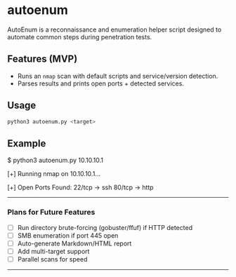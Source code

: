 # autoenum

AutoEnum is a reconnaissance and enumeration helper script designed to automate common steps during penetration tests.

## Features (MVP)
- Runs an `nmap` scan with default scripts and service/version detection.
- Parses results and prints open ports + detected services.

## Usage
```bash
python3 autoenum.py <target>

```

## Example
$ python3 autoenum.py 10.10.10.1

[+] Running nmap on 10.10.10.1...

[+] Open Ports Found:
  22/tcp → ssh
  80/tcp → http


---

### Plans for Future Features
- [ ] Run directory brute-forcing (gobuster/ffuf) if HTTP detected  
- [ ] SMB enumeration if port 445 open  
- [ ] Auto-generate Markdown/HTML report  
- [ ] Add multi-target support  
- [ ] Parallel scans for speed    

---

